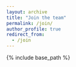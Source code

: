 ```yaml
---
layout: archive
title: "Join the team"
permalink: /join/
author_profile: true
redirect_from:
  - /join
---
```


{% include base_path %}


  
